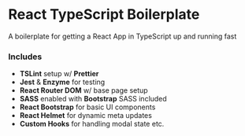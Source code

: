 # React TypeScript Boilerplate

A boilerplate for getting a React App in TypeScript up and running fast

### Includes

- **TSLint** setup w/ **Prettier**
- **Jest** & **Enzyme** for testing
- **React Router DOM** w/ base page setup
- **SASS** enabled with **Bootstrap** SASS included
- **React Bootstrap** for basic UI components
- **React Helmet** for dynamic meta updates
- **Custom Hooks** for handling modal state etc.
